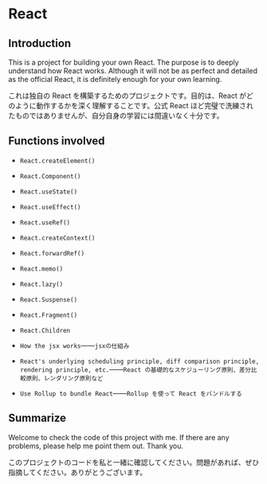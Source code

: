 # React

## Introduction

This is a project for building your own React. The purpose is to deeply understand how React works. Although it will not be as perfect and detailed as the official React, it is definitely enough for your own learning.

これは独自の React を構築するためのプロジェクトです。目的は、React がどのように動作するかを深く理解することです。公式 React ほど完璧で洗練されたものではありませんが、自分自身の学習には間違いなく十分です。

## Functions involved

- `React.createElement()`
- `React.Component()`
- `React.useState()`
- `React.useEffect()`
- `React.useRef()`
- `React.createContext()`
- `React.forwardRef()`
- `React.memo()`
- `React.lazy()`
- `React.Suspense()`
- `React.Fragment()`
- `React.Children`

- `How the jsx works`——`jsxの仕組み`
- `React's underlying scheduling principle, diff comparison principle, rendering principle, etc.`——`React の基礎的なスケジューリング原則、差分比較原則、レンダリング原則など`
- `Use Rollup to bundle React`——`Rollup を使って React をバンドルする`

## Summarize

Welcome to check the code of this project with me. If there are any problems, please help me point them out. Thank you.

このプロジェクトのコードを私と一緒に確認してください。問題があれば、ぜひ指摘してください。ありがとうございます。
